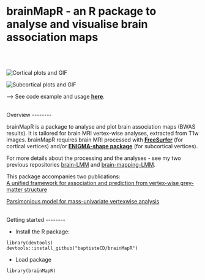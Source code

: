 # brainMapR - an R package to analyse and visualise brain association maps
 
<br>
<br>

![Cortical plots and GIF](https://github.com/baptisteCD/brainMapR/lh_thickness.gif)

![Subcortical plots and GIF](https://github.com/baptisteCD/brainMapR/lh_thick_combined.gif)


--> See code example and usage [**here**](https://baptistecd.github.io/Brain-Mapping-LMM/RR_9_Extractresults_RealPhenotypes.html).

<br>
Overview
--------

brainMapR is a package to analyse and plot brain association maps (BWAS results). It is tailored for brain MRI vertex-wise analyses, extracted from T1w images. brainMapR requires brain MRI processed with [**FreeSurfer**](https://surfer.nmr.mgh.harvard.edu/) (for cortical vertices) and/or [**ENIGMA-shape package**](https://enigma.ini.usc.edu/ongoing/enigma-shape-analysis/) (for subcortical vertices). 

For more details about the processing and the analyses - see my two previous repositories [brain-LMM](https://baptistecd.github.io/Brain-LMM/) and [brain-mapping-LMM](https://baptistecd.github.io/Brain-Mapping-LMM/).
 
This package accompanies two publications:   
[A unified framework for association and prediction from vertex-wise grey-matter structure](https://onlinelibrary.wiley.com/doi/full/10.1002/hbm.25109)

[Parsimonious model for mass-univariate vertexwise analysis](https://doi.org/10.1117/1.JMI.9.5.052404)
 
<br>
Getting started   
-------- 

- Install the R package:
```
library(devtools)
devtools::install_github("baptisteCD/brainMapR")
```
- Load package
```
library(brainMapR)
```